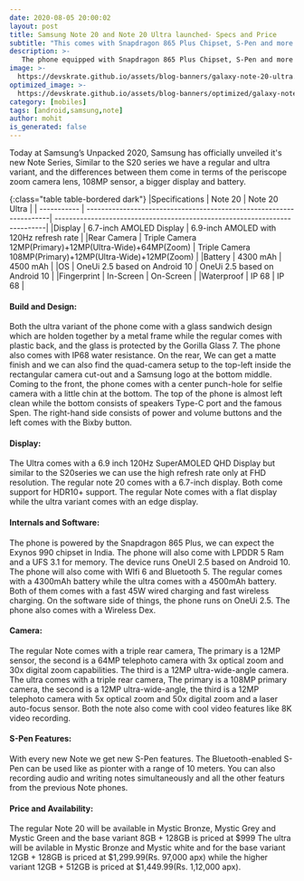 ```yaml
---
date: 2020-08-05 20:00:02
layout: post
title: Samsung Note 20 and Note 20 Ultra launched- Specs and Price
subtitle: "This comes with Snapdragon 865 Plus Chipset, S-Pen and more."
description: >-
   The phone equipped with Snapdragon 865 Plus Chipset, S-Pen and more launched here is everything you need to know.
image: >-
  https://devskrate.github.io/assets/blog-banners/galaxy-note-20-ultra.jpg
optimized_image: >-
  https://devskrate.github.io/assets/blog-banners/optimized/galaxy-note-20-ultra.webp
category: [mobiles]
tags: [android,samsung,note]
author: mohit
is_generated: false
---
```

Today at  Samsung’s Unpacked 2020, Samsung has officially unveiled it's new Note Series, Similar to the S20 series we have a regular and ultra variant, and the differences between them come in terms of the periscope zoom camera lens, 108MP sensor, a bigger display and battery.

{:class="table table-bordered dark"}
|Specifications    | Note 20                                                             | Note 20 Ultra                                                              |
| -----------      | --------------------------------------------------------------------| ---------------------------------------------------------------------------|
|Display           | 6.7-inch AMOLED Display                                             | 6.9-inch AMOLED with 120Hz refresh rate                                    |
|Rear Camera       | Triple Camera 12MP(Primary)+12MP(Ultra-Wide)+64MP(Zoom)             | Triple Camera 108MP(Primary)+12MP(Ultra-Wide)+12MP(Zoom)                   |
|Battery           | 4300 mAh                                                            | 4500 mAh                                                                   |
|OS                | OneUi 2.5 based on Android 10                                       | OneUi 2.5 based on Android 10                                              |
|Fingerprint       | In-Screen                                                           | On-Screen                                                                  |
|Waterproof        | IP 68                                                               | IP 68                                                                      |

#### Build and Design:
Both the ultra variant of the phone come with a glass sandwich design which are holden together by a metal frame while the regular comes with plastic back, and the glass is protected by the Gorilla Glass 7. The phone also comes with IP68 water resistance. On the rear, We can get a matte finish and we can also find the quad-camera setup to the top-left inside the rectangular camera cut-out and a Samsung logo at the bottom middle. Coming to the front, the phone comes with a center punch-hole for selfie camera with a little chin at the bottom. The top of the phone is almost left clean while the bottom consists of speakers Type-C port and the famous Spen. The right-hand side consists of power and volume buttons and the left comes with the Bixby button.
#### Display:
The Ultra comes with a 6.9 inch 120Hz SuperAMOLED QHD Display but similar to the S20series we can use the high refresh rate only at FHD resolution. The regular note 20 comes with a 6.7-inch display. Both come support for HDR10+ support. The regular Note comes with a flat display while the ultra variant comes with an edge display.
#### Internals and Software:
The phone is powered by the Snapdragon 865 Plus, we can expect the Exynos 990 chipset in India. The phone will also come with LPDDR 5 Ram and a UFS 3.1 for memory. The device runs OneUI 2.5 based on Android 10. The phone will also come with WIfi 6 and Bluetooth 5. The regular comes with a 4300mAh battery while the ultra comes with a 4500mAh battery. Both of them comes with a fast 45W wired charging and fast wireless charging. On the software side of things, the phone runs on OneUi 2.5. The phone also comes with a Wireless Dex.
#### Camera:
The regular Note comes with a triple rear camera, The primary is a 12MP sensor, the second is a 64MP telephoto camera with 3x optical zoom and 30x digital zoom capabilities. The third is a 12MP ultra-wide-angle camera.
The ultra comes with a triple rear camera, The primary is a 108MP primary camera, the second is a 12MP ultra-wide-angle, the third is a 12MP telephoto camera with 5x optical zoom and 50x digital zoom and a laser auto-focus sensor. Both the note also come with cool video features like 8K video recording.  
#### S-Pen Features:
With every new Note we get new S-Pen features. The Bluetooth-enabled S-Pen can be used like as pionter with a range of 10 meters. You can also recording audio and writing notes simultaneously and all the other featurs from the previous Note phones. 
#### Price and Availability:
The regular Note 20  will be available in Mystic Bronze, Mystic Grey and Mystic Green and the base variant 8GB + 128GB is priced at $999
The ultra will be avilable in Mystic Bronze and Mystic white and for the base variant 12GB + 128GB is priced at $1,299.99(Rs. 97,000 apx) while the higher variant 12GB + 512GB is priced at $1,449.99(Rs. 1,12,000 apx).

